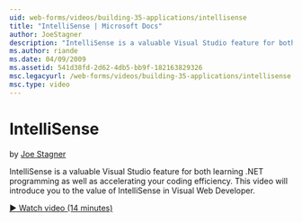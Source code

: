 ```yaml
---
uid: web-forms/videos/building-35-applications/intellisense
title: "IntelliSense | Microsoft Docs"
author: JoeStagner
description: "IntelliSense is a valuable Visual Studio feature for both learning .NET programming as well as accelerating your coding efficiency. This video will introduce..."
ms.author: riande
ms.date: 04/09/2009
ms.assetid: 541d38fd-2d62-4db5-bb9f-182163829326
msc.legacyurl: /web-forms/videos/building-35-applications/intellisense
msc.type: video
---
```

IntelliSense
====================
by [Joe Stagner](https://github.com/JoeStagner)

IntelliSense is a valuable Visual Studio feature for both learning .NET programming as well as accelerating your coding efficiency. This video will introduce you to the value of IntelliSense in Visual Web Developer.

[&#9654; Watch video (14 minutes)](https://channel9.msdn.com/Blogs/ASP-NET-Site-Videos/intellisense)
